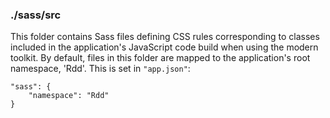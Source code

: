 ### ./sass/src

This folder contains Sass files defining CSS rules corresponding to classes
included in the application's JavaScript code build when using the modern toolkit.
By default, files in this folder are mapped to the application's root namespace, 'Rdd'.
This is set in `"app.json"`:

    "sass": {
        "namespace": "Rdd"
    }